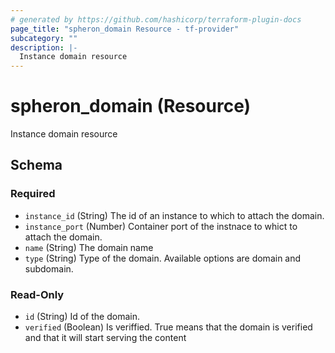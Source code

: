 ```yaml
---
# generated by https://github.com/hashicorp/terraform-plugin-docs
page_title: "spheron_domain Resource - tf-provider"
subcategory: ""
description: |-
  Instance domain resource
---
```


# spheron_domain (Resource)

Instance domain resource



<!-- schema generated by tfplugindocs -->
## Schema

### Required

- `instance_id` (String) The id of an instance to which to attach the domain.
- `instance_port` (Number) Container port of the instnace to whict to attach the domain.
- `name` (String) The domain name
- `type` (String) Type of the domain. Available options are domain and subdomain.

### Read-Only

- `id` (String) Id of the domain.
- `verified` (Boolean) Is veriffied. True means that the domain is verified and that it will start serving the content


